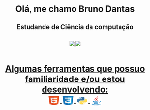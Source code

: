 <h1 align="center">Olá, me chamo Bruno Dantas<br /> </h1>

<h2 align="center">Estudande de Ciência da computação</h2>
<br/>

<div align="center">
  <a href="https://github.com/PedroFolk">
  <img height="180em" src="https://github-readme-stats.vercel.app/api?username=brunodantasz&show_icons=true&theme=tokyonight&include_all_commits=true&count_private=true"/>
  <img height="150em" src="https://github-readme-stats.vercel.app/api/top-langs/?username=brunodantasz&layout=compact&langs_count=7&theme=tokyonight"/>
</div>
  
<div align = "center"style="display: inline_block"><br>
  <h1></h1>
  <h1>Algumas ferramentas que possuo familiaridade e/ou estou desenvolvendo: <br />

  <img align="center" alt="Dantas-HTML" height="30" width="40" src="https://raw.githubusercontent.com/devicons/devicon/master/icons/html5/html5-original.svg">
  <img align="center" alt="Dantas-CSS" height="30" width="40" src="https://raw.githubusercontent.com/devicons/devicon/master/icons/css3/css3-original.svg">
  <img align="center" alt="Dantas-Python" height="30" width="40" src="https://raw.githubusercontent.com/devicons/devicon/master/icons/python/python-original.svg">
  <img align="center" alt="Dantas-Java" height="30" width="40" src="https://raw.githubusercontent.com/devicons/devicon/master/icons/java/java-original.svg">

<br />
<br />

    
  </h1>
</div>
